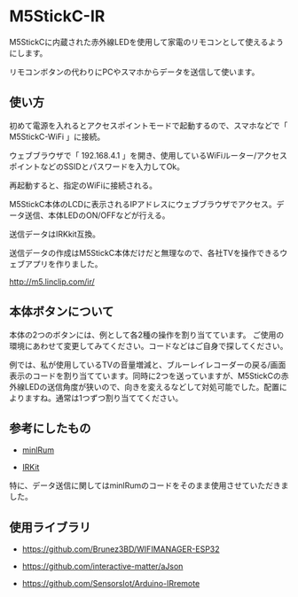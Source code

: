 # M5StickC-IR

M5StickCに内蔵された赤外線LEDを使用して家電のリモコンとして使えるようにします。

リモコンボタンの代わりにPCやスマホからデータを送信して使います。

## 使い方

初めて電源を入れるとアクセスポイントモードで起動するので、スマホなどで「 M5StickC-WiFi 」に接続。

ウェブブラウザで「 192.168.4.1 」を開き、使用しているWiFiルーター/アクセスポイントなどのSSIDとパスワードを入力してOk。

再起動すると、指定のWiFiに接続される。

M5StickC本体のLCDに表示されるIPアドレスにウェブブラウザでアクセス。データ送信、本体LEDのON/OFFなどが行える。

送信データはIRKkit互換。

送信データの作成はM5StickC本体だけだと無理なので、各社TVを操作できるウェブアプリを作りました。

http://m5.linclip.com/ir/

## 本体ボタンについて

本体の2つのボタンには、例として各2種の操作を割り当てています。
ご使用の環境にあわせて変更してみてください。コードなどはご自身で探してください。

例では、私が使用しているTVの音量増減と、ブルーレイレコーダーの戻る/画面表示のコードを割り当てています。同時に2つを送っていますが、M5StickCの赤外線LEDの送信角度が狭いので、向きを変えるなどして対処可能でした。配置によりますね。通常は1つずつ割り当ててください。

## 参考にしたもの

* [minlRum](https://github.com/9SQ/minIRum)

* [IRKit](http://getirkit.com/)

特に、データ送信に関してはminlRumのコードをそのまま使用させていただきました。

## 使用ライブラリ

* https://github.com/Brunez3BD/WIFIMANAGER-ESP32

* https://github.com/interactive-matter/aJson

* https://github.com/SensorsIot/Arduino-IRremote

